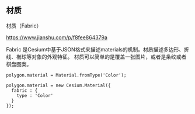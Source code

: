 

## 材质 
材质（Fabric）

https://www.jianshu.com/p/f8fee864379a

Fabric 是Cesium中基于JSON格式来描述materials的机制。材质描述多边形、折线、椭球等对象的外观特征。
材质可以简单的是覆盖一张图片，或者是条纹或者棋盘图案。

```$xslt
polygon.material = Material.fromType('Color');
```

```$xslt
polygon.material = new Cesium.Material({
  fabric : {
    type : 'Color'
  }
});
```